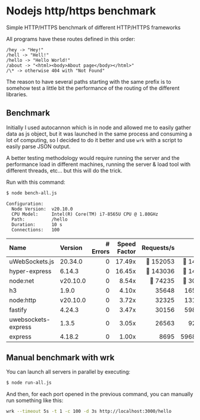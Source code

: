 # Nodejs http/https benchmark

Simple HTTP/HTTPS benchmark of different HTTP/HTTPS frameworks

All programs have these routes defined in this order:

```
/hey -> "Hey!"
/hell -> "Hell!"
/hello -> "Hello World!"
/about -> "<html><body>About page</body></html>"
/\* -> otherwise 404 with "Not Found"
```

The reason to have several paths starting with the same prefix is to somehow
test a little bit the performance of the routing of the different libraries.

## Benchmark

Initially I used autocannon which is in node and allowed me to easily gather
data as js object, but it was launched in the same process and consuming a lot
of computing, so I decided to do it better and use `wrk` with a script to
easily parse JSON output.

A better testing methodology would require running the server and the
performance load in different machines, running the server & load tool with
different threads, etc... but this will do the trick.

Run with this command:

```bash
$ node bench-all.js
```

```
Configuration:
  Node Version:  v20.10.0
  CPU Model:     Intel(R) Core(TM) i7-8565U CPU @ 1.80GHz
  Path:          /hello
  Duration:      10 s
  Connections:   100
```

| Name                | Version  | # Errors | Speed Factor | Requests/s | Latency (us) | Throughput (MB/s) |
| :------------------ | :------- | -------: | -----------: | ---------: | -----------: | ----------------: |
| uWebSockets.js      | 20.34.0  |        0 |       17.49x |  🥇 152053 |  🥈 1497.000 |       🥇 13.4MB/s |
| hyper-express       | 6.14.3   |        0 |       16.45x |  🥈 143036 |  🥇 1409.000 |       🥈 12.6MB/s |
| node:net            | v20.10.0 |        0 |        8.54x |   🥉 74235 |  🥉 3064.000 |           5.6MB/s |
| h3                  | 1.9.0    |        0 |        4.10x |      35648 |    16538.000 |        🥉 5.7MB/s |
| node:http           | v20.10.0 |        0 |        3.72x |      32325 |    13185.000 |           4.9MB/s |
| fastify             | 4.24.3   |        0 |        3.47x |      30156 |    59857.000 |           5.3MB/s |
| uwebsockets-express | 1.3.5    |        0 |        3.05x |      26563 |     9260.000 |           3.6MB/s |
| express             | 4.18.2   |        0 |        1.00x |       8695 |   596865.000 |           2.1MB/s |

## Manual benchmark with wrk

You can launch all servers in parallel by executing:

```bash
$ node run-all.js
```

And then, for each port opened in the previous command, you can manually run
something like this:

```bash
wrk --timeout 5s -t 1 -c 100 -d 3s http://localhost:3000/hello
```
